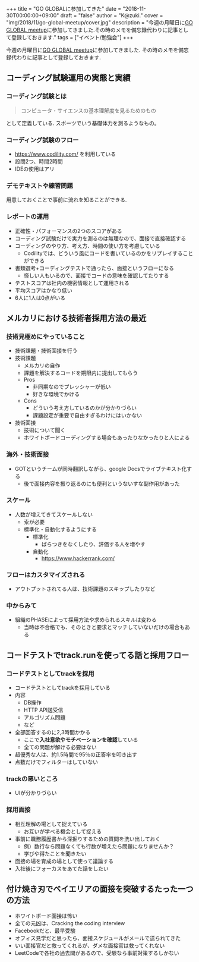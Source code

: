 +++
title = "GO GLOBALに参加してきた"
date = "2018-11-30T00:00:00+09:00"
draft = "false"
author = "K@zuki."
cover = "img/2018/11/go-global-meetup/cover.jpg"
description = "今週の月曜日に[GO GLOBAL meetup](https://go-global.connpass.com/event/108021/)に参加してきました.その時のメモを備忘録代わりに記事として登録しておきます."
tags = ["イベント/勉強会"]
+++

今週の月曜日に[GO GLOBAL meetup](https://go-global.connpass.com/event/108021/)に参加してきました.
その時のメモを備忘録代わりに記事として登録しておきます.

## コーディング試験運用の実態と実績
### コーディング試験とは
> コンピュータ・サイエンスの基本理解度を見るためのもの

として定義している.
スポーツでいう基礎体力を測るようなもの。

### コーディング試験のフロー
* https://www.codility.com/ を利用している
* 設問2つ、時間2時間
* IDEの使用はアリ

### デモテキストや練習問題
用意しておくことで事前に流れを知ることができる.

### レポートの運用
* 正確性・パフォーマンスの2つのスコアがある
* コーディング試験だけで実力を測るのは無理なので、面接で直接確認する
* コーディングのやり方、考え方、時間の使い方を考慮している
  * Codilityでは、どういう風にコードを書いているのかをリプレイすることができる
* 書類選考+コーディングテストで通ったら、面接というフローになる
  * 怪しい人もいるので、面接でコードの意味を確認してたりする
* テストスコアは社内の機密情報として運用される
* 平均スコアはかなり低い
* 6人に1人は0点がいる

## メルカリにおける技術者採用方法の最近
### 技術見極めにやっていること
* 技術課題・技術面接を行う
* 技術課題
  * メルカリの自作
  * 課題を解決するコードを期限内に提出してもらう
  * Pros
    * 非同期なのでプレッシャーが低い
    * 好きな環境でかける
  * Cons
    * どういう考え方しているのかが分かりづらい
    * 課題設定が重要で自由すぎるわけにはいかない
* 技術面接
  * 技術について聞く
  * ホワイトボードコーディングする場合もあったりなかったりと人による

### 海外・技術面接
* GOTというチームが同時翻訳しながら、google Docsでライブテキスト化する
  * 後で面接内容を振り返るのにも便利というないすな副作用があった

### スケール
* 人数が増えてきてスケールしない
  * 索が必要
  * 標準化・自動化するようにする
    * 標準化
      * ばらつきをなくしたり、評価する人を増やす
    * 自動化
      * https://www.hackerrank.com/


### フローはカスタマイズされる
* アウトプットされてる人は、技術課題のスキップしたりなど

### 中からみて
* 組織のPHASEによって採用方法や求められるスキルは変わる
  * 当時は不合格でも、そのときと要求とマッチしていないだけの場合もある

## コードテストでtrack.runを使ってる話と採用フロー
### コードテストとしてtrackを採用
* コードテストとしてtrackを採用している
* 内容
  * DB操作　
  * HTTP API送受信
  * アルゴリズム問題
  * など
* 全部回答するのに2,3時間かかる
  * ここで**入社意欲やモチベーションを確認**している
  * 全ての問題が解ける必要はない
* 超優秀な人は、約1.5時間で95％の正答率を叩き出す
* 点数だけでフィルターはしていない

### trackの悪いところ
* UIが分かりづらい

### 採用面接
* 相互理解の場として捉えている
  * お互いが学べる機会として捉える
* 事前に職務履歴書から深掘りするための質問を洗い出しておく
  * 例）数行なら問題なくても行数が増えたら問題になりませんか？
  * 学びや得たことを聞きたい
* 面接の場を育成の場として使って議論する
* 入社後にフォーカスをあてた話をしたい

## 付け焼き刃でベイエリアの面接を突破するたった一つの方法
* ホワイトボード面接は怖い
* 全ての元凶は、Cracking the coding interview
* Facebookだと、最早受験
* オフィス見学だと思ったら、面接スケジュールがメールで送られてきた
* いい面接官だと救ってくれるが、ダメな面接官は救ってくれない
* LeetCodeで各社の過去問があるので、受験なら事前対策するしかない
